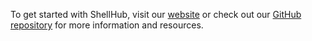 To get started with ShellHub, visit our [website](https://www.shellhub.io)
or check out our [GitHub repository](https://github.com/shellhub-io/shellhub) for more information and resources.
